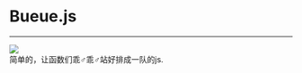 # Bueue.js  
--------------------------
![](https://ww2.sinaimg.cn/large/ed039e1fgy1fxjiru7owwj20m808ca9z)  
  简单的，让函数们乖♂乖♂站好排成一队的js.  

